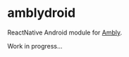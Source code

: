 # amblydroid
ReactNative Android module for [Ambly](https://github.com/omcljs/ambly).

Work in progress...
